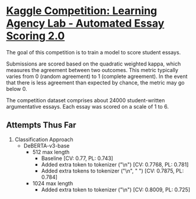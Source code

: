 # [Kaggle Competition: Learning Agency Lab - Automated Essay Scoring 2.0](https://www.kaggle.com/competitions/learning-agency-lab-automated-essay-scoring-2)

The goal of this competition is to train a model to score student essays.

Submissions are scored based on the quadratic weighted kappa, which measures the agreement between two outcomes. This metric typically varies from 0 (random agreement) to 1 (complete agreement). In the event that there is less agreement than expected by chance, the metric may go below 0.

The competition dataset comprises about 24000 student-written argumentative essays. Each essay was scored on a scale of 1 to 6.

## Attempts Thus Far

1. Classification Approach
    * DeBERTA-v3-base 
        * 512 max length
            * Baseline [CV: 0.77, PL: 0.743]
            * Added extra token to tokenizer ("\n") [CV: 0.7768, PL: 0.781]
            * Added extra tokens to tokenizer ("\n", "  ") [CV: 0.7875, PL: 0.784]
        * 1024 max length
            * Added extra token to tokenizer ("\n") [CV: 0.8009, PL: 0.725]